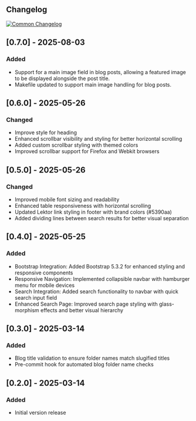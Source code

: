 ## Changelog
[![Common Changelog](https://common-changelog.org/badge.svg)](https://common-changelog.org)

## [0.7.0] - 2025-08-03

### Added

- Support for a main image field in blog posts, allowing a featured image to be displayed alongside the post title.
- Makefile updated to support main image handling for blog posts.

## [0.6.0] - 2025-05-26

### Changed

- Improve style for heading
- Enhanced scrollbar visibility and styling for better horizontal scrolling
- Added custom scrollbar styling with themed colors
- Improved scrollbar support for Firefox and Webkit browsers

## [0.5.0] - 2025-05-26

### Changed
- Improved mobile font sizing and readability
- Enhanced table responsiveness with horizontal scrolling
- Updated Lektor link styling in footer with brand colors (#5390aa)
- Added dividing lines between search results for better visual separation

## [0.4.0] - 2025-05-25

### Added

- Bootstrap Integration: Added Bootstrap 5.3.2 for enhanced styling and responsive components
- Responsive Navigation: Implemented collapsible navbar with hamburger menu for mobile devices
- Search Integration: Added search functionality to navbar with quick search input field
- Enhanced Search Page: Improved search page styling with glass-morphism effects and better visual hierarchy

## [0.3.0] - 2025-03-14

### Added

- Blog title validation to ensure folder names match slugified titles
- Pre-commit hook for automated blog folder name checks

## [0.2.0] - 2025-03-14

### Added
- Initial version release
